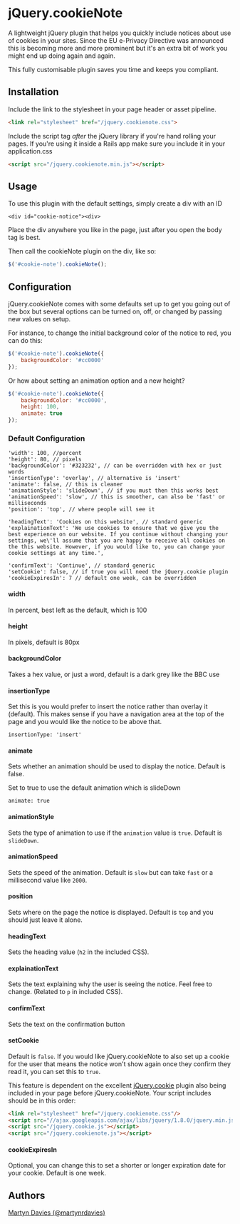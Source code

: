 # jQuery.cookieNote

A lightweight jQuery plugin that helps you quickly include notices about use of cookies in your sites. Since the EU e-Privacy  Directive was announced this is becoming more and more prominent but it's an extra bit of work you might end up doing again and again.

This fully customisable plugin saves you time and keeps you compliant.

## Installation

Include the link to the stylesheet in your page header or asset pipeline.

```html
<link rel="stylesheet" href="/jquery.cookienote.css">
```

Include the script tag *after* the jQuery library if you're hand rolling your pages. If you're using it inside a Rails app make sure you include it in your application.css

```html
<script src="/jquery.cookienote.min.js"></script>
```

## Usage

To use this plugin with the default settings, simply create a div with an ID

	<div id="cookie-notice"><div>

Place the div anywhere you like in the page, just after you open the body tag is best.

Then call the cookieNote plugin on the div, like so:

```javascript
$('#cookie-note').cookieNote();
```

## Configuration

jQuery.cookieNote comes with some defaults set up to get you going out of the box but several options can be turned on, off, or changed by passing new values on setup.

For instance, to change the initial background color of the notice to red, you can do this:

```javascript
$('#cookie-note').cookieNote({
	backgroundColor: '#cc0000'
});
```

Or how about setting an animation option and a new height?

```javascript
$('#cookie-note').cookieNote({
	backgroundColor: '#cc0000',
	height: 100,
	animate: true
});
```

### Default Configuration

	'width': 100, //percent
	'height': 80, // pixels
	'backgroundColor': '#323232', // can be overridden with hex or just words
	'insertionType': 'overlay', // alternative is 'insert'
	'animate': false, // this is cleaner
	'animationStyle': 'slideDown', // if you must then this works best
	'animationSpeed': 'slow', // this is smoother, can also be 'fast' or milliseconds
	'position': 'top', // where people will see it

	'headingText': 'Cookies on this website', // standard generic
	'explainationText': 'We use cookies to ensure that we give you the best experience on our website. If you continue without changing your settings, we\'ll assume that you are happy to receive all cookies on the this website. However, if you would like to, you can change your cookie settings at any time.',

	'confirmText': 'Continue', // standard generic
	'setCookie': false, // if true you will need the jQuery.cookie plugin
	'cookieExpiresIn': 7 // default one week, can be overridden

#### width
In percent, best left as the default, which is 100

#### height
In pixels, default is 80px

#### backgroundColor
Takes a hex value, or just a word, default is a dark grey like the BBC use

#### insertionType
Set this is you would prefer to insert the notice rather than overlay it (default). This makes sense if you have a navigation area at the top of the page and you would like the notice to be above that.

	insertionType: 'insert'

#### animate
Sets whether an animation should be used to display the notice. Default is false.

Set to true to use the default animation which is slideDown

	animate: true

#### animationStyle
Sets the type of animation to use if the `animation` value is `true`. Default is `slideDown`.

#### animationSpeed
Sets the speed of the animation. Default is `slow` but can take `fast` or a millisecond value like `2000`.

#### position
Sets where on the page the notice is displayed. Default is `top` and you should just leave it alone.

#### headingText
Sets the heading value (`h2` in the included CSS).

#### explainationText
Sets the text explaining why the user is seeing the notice. Feel free to change. (Related to `p` in included CSS).

#### confirmText
Sets the text on the confirmation button

#### setCookie
Default is `false`. If you would like jQuery.cookieNote to also set up a cookie for the user that means the notice won't show again once they confirm they read it, you can set this to `true`.

This feature is dependent on the excellent [jQuery.cookie](https://github.com/carhartl/jquery-cookie) plugin also being included in your page before jQuery.cookieNote. Your script includes should be in this order:

```html
<link rel="stylesheet" href="/jquery.cookienote.css"/>
<script src="//ajax.googleapis.com/ajax/libs/jquery/1.8.0/jquery.min.js"></script>
<script src="/jquery.cookie.js"></script>
<script src="/jquery.cookienote.js"></script>
```

#### cookieExpiresIn
Optional, you can change this to set a shorter or longer expiration date for your cookie. Default is one week.




## Authors

[Martyn Davies (@martynrdavies)](http://www.twitter.com/martynrdavies)